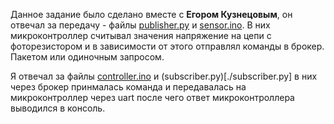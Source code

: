Данное задание было сделано вместе с **Егором Кузнецовым**, он отвечал за передачу - файлы
[publisher.py](./publisher.py) и [sensor.ino](./sensor.ino). В них микроконтроллер
считывал значения напряжение на цепи с фоторезистором и в зависимости от этого
отправлял команды в брокер. Пакетом или одиночным запросом.

Я отвечал за файлы [controller.ino](./controller.ino) и (subscriber.py)[./subscriber.py]
в них через брокер принмалась команда и передавалась на микроконтроллер через uart
после чего ответ микроконтроллера выводился в консоль.
